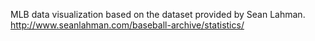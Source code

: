 MLB data visualization based on the dataset provided by Sean Lahman.
http://www.seanlahman.com/baseball-archive/statistics/

